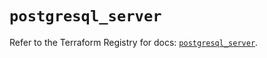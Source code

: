 # `postgresql_server`

Refer to the Terraform Registry for docs: [`postgresql_server`](https://registry.terraform.io/providers/cyrilgdn/postgresql/1.24.0/docs/resources/server).

